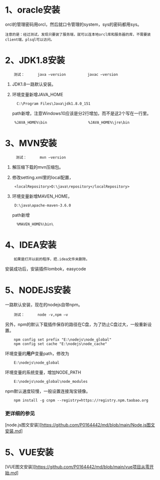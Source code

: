 # **1、oracle安装**
orcl的管理密码用orcl，然后就口令管理的system，sys的密码都用sys。

    注意的是：经过测试，发现只要装了服务端，就可以连本地orcl库和服务器的库，不需要装client端，plsql可以访问。 

# **2、JDK1.8安装** 
        测试：      java –version          javac –version
1. JDK1.8一路默认安装。
2. 环境变量新增JAVA_HOME

         C:\Program Files\Java\jdk1.8.0_151
         
    path新增，注意Windows10应该是分2行增加，而不是这2个写在一行里。

        %JAVA_HOME%\bin                   %JAVA_HOME%\jre\bin

 # **3、MVN安装**
         测试：      mvn –version       
1. 解压缩下载的mvn压缩包。
2. 修改setting.xml里的local配置，  

        <localRepository>D:\java\repository</localRepository>
3. 环境变量新增MAVEN_HOME，

        D:\java\apache-maven-3.6.0
        
    path新增

         %MAVEN_HOME%\bin\
# **4、IDEA安装**
        如果是打开以前的程序，把.idea文件夹删除。
安装成功后，安装插件lombok，easycode
# **5、NODEJS安装** 
一路默认安装，现在的nodejs自带npm。

        测试：      node -v,npm –v

另外，npm的默认下载插件保存的路径在C盘，为了防止C盘过大，一般重新设置。

        npm config set prefix "E:\nodejs\node_global"
        npm config set cache "E:\nodejs\node_cache"
环境变量的**用户**变量path，修改为

        E:\nodejs\node_global
环境变量的系统变量，增加NODE_PATH

        E:\nodejs\node_global\node_modules

npm默认速度较慢，一般设置连接淘宝镜像。

        npm install -g cnpm --registry=https://registry.npm.taobao.org

### 更详细的参见

[node.js图文安装][https://github.com/P0164442/md/blob/main/Node.js图文安装.md]

# **5、VUE安装** 

[VUE图文安装][https://github.com/P0164442/md/blob/main/vue项目从零开始.md]
